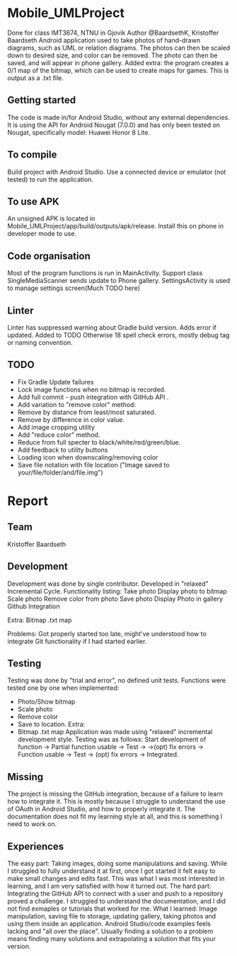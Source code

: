 # Mobile_UMLProject
Done for class IMT3674, NTNU in Gjovik
Author @BaardsethK, Kristoffer Baardseth
Android application used to take photos of hand-drawn diagrams, such as UML or relation diagrams.
The photos can then be scaled down to desired size, and color can be removed.
The photo can then be saved, and will appear in phone gallery.
Added extra: the program creates a 0/1 map of the bitmap, which can be used to create maps for games.
This is output as a .txt file.

## Getting started
The code is made in/for Android Studio, without any external dependencies.
It is using the API for Android Nougat (7.0.0) and has only been tested on Nougat, specifically model: Huawei Honor 8 Lite.

## To compile
Build project with Android Studio. Use a connected device or emulator (not tested) to run the application.

## To use APK
An unsigned APK is located in Mobile_UMLProject/app/build/outputs/apk/release. Install this on phone in developer mode to use.

## Code organisation
Most of the program functions is run in MainActivity.
Support class SingleMediaScanner sends update to Phone gallery.
SettingsActivity is used to manage settings screen(Much TODO here)

## Linter
Linter has suppressed warning about Gradle build version. Adds error if updated. Added to TODO
Otherwise 18 spell check errors, mostly debug tag or naming convention.

## TODO
* Fix Gradle Update failures
* Lock image functions when no bitmap is recorded.
* Add full commit - push integration with GitHub API .
* Add variation to "remove color" method:
 * Remove by distance from least/most saturated.
 * Remove by difference in color value.
* Add image cropping utility
* Add "reduce color" method.
 * Reduce from full specter to black/white/red/green/blue.
* Add feedback to utility buttons
 * Loading icon when downscaling/removing color
 * Save file notation with file location ("Image saved to your/file/folder/and/file.img")

# Report

## Team
Kristoffer Baardseth

## Development
Development was done by single contributor.
Developed in "relaxed" Incremental Cycle.
Functionality listing:
Take photo
Display photo to bitmap
Scale photo
Remove color from photo
Save photo
Display Photo in gallery
Github Integration

Extra:
Bitmap .txt map

Problems:
Got properly started too late, might've understood how to integrate Git functionality if I had started earlier.

## Testing
Testing was done by "trial and error", no defined unit tests.
Functions were tested one by one when implemented:
- Photo/Show bitmap
- Scale photo
- Remove color
- Save to location.
Extra:
- Bitmap .txt map
Application was made using "relaxed" incremental development style. Testing was as follows:
Start development of function -> Partial function usable -> Test -> 
->(opt) fix errors -> Function usable -> Test -> (opt) fix errors -> Integrated.

## Missing
The project is missing the GitHub integration, because of a failure to learn how to integrate it.
This is mostly because I struggle to understand the use of OAuth in Android Studio, and how to properly integrate it.
The documentation does not fit my learning style at all, and this is something I need to work on.

## Experiences
The easy part:
Taking images, doing some manipulations and saving. While I struggled to fully understand it at first,
once I got started it felt easy to make small changes and edits fast. This was what I was most interested in learning,
and I am very satisfied with how it turned out.
The hard part:
Integrating the GitHub API to connect with a user and push to a repository proved a challenge. 
I struggled to understand the documentation, and I did not find exmaples or tutorials that worked for me.
What I learned:
Image manipulation, saving file to storage, updating gallery, taking photos and using them inside an application.
Android Studio/code examples feels lacking and "all over the place". Usually finding a solution to a problem means finding many 
solutions and extrapolating a solution that fits your version.


